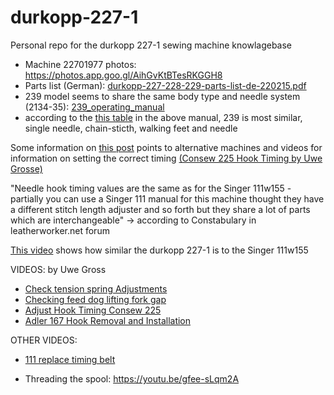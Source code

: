 # durkopp-227-1
Personal repo for the durkopp 227-1 sewing machine knowlagebase

- Machine 22701977 photos: https://photos.app.goo.gl/AihGvKtBTesRKGGH8
- Parts list (German): [durkopp-227-228-229-parts-list-de-220215.pdf](https://github.com/opensourcemanufacturing/durkopp-227-1/blob/main/durkopp-227-228-229-parts-list-de-220215.pdf)
- 239 model seems to share the same body type and needle system (2134-35): [239_operating_manual](https://github.com/opensourcemanufacturing/durkopp-227-1/blob/main/Durkopp_B_238_239_245_249_372_380_541_DE_EN_operating_manual.pdf)
- according to the [this table](https://github.com/opensourcemanufacturing/durkopp-227-1/blob/main/durkopp-model-features-differences-table-238-239-241-245-249-372-376-380-541.png) in the above manual, 239 is most similar, single needle, chain-sticth, walking feet and needle

Some information on [this post](https://leatherworker.net/forum/topic/95297-durkopp-adler-239-125-missing-oil-pan-timing/) points to alternative machines and videos for information on setting the correct timing [(Consew 225 Hook Timing by Uwe Grosse)](https://www.youtube.com/watch?v=1wNBPX8i524) 

"Needle hook timing values are the same as for the Singer 111w155 - partially you can use a Singer 111 manual for this machine thought they have a different stitch length adjuster and so forth but they share a lot of parts which are interchangeable" -> according to Constabulary in leatherworker.net forum

[This video](https://youtu.be/K1XJ3wqW_VI) shows how similar the durkopp 227-1 is to the Singer 111w155 

VIDEOS: by Uwe Gross
- [Check tension spring Adjustments](https://youtu.be/XicwSGPaYiA)
- [Checking feed dog lifting fork gap](https://www.youtube.com/watch?v=jFEsf6N76ig)
- [Adjust Hook Timing Consew 225](https://www.youtube.com/watch?v=1wNBPX8i524) 
- [Adler 167 Hook Removal and Installation](https://youtu.be/CfkGrz3OugA)


OTHER VIDEOS:
- [111 replace timing belt](https://www.youtube.com/watch?v=TIxQViDgL1c)

- Threading the spool: https://youtu.be/gfee-sLqm2A


